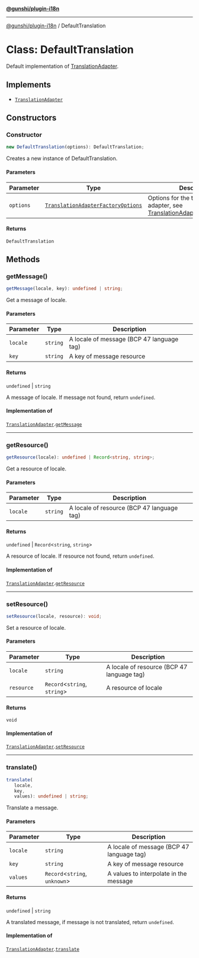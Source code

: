 [**@gunshi/plugin-i18n**](../index.md)

***

[@gunshi/plugin-i18n](../index.md) / DefaultTranslation

# Class: DefaultTranslation

Default implementation of [TranslationAdapter](../interfaces/TranslationAdapter.md).

## Implements

- [`TranslationAdapter`](../interfaces/TranslationAdapter.md)

## Constructors

### Constructor

```ts
new DefaultTranslation(options): DefaultTranslation;
```

Creates a new instance of DefaultTranslation.

#### Parameters

| Parameter | Type | Description |
| ------ | ------ | ------ |
| `options` | [`TranslationAdapterFactoryOptions`](../interfaces/TranslationAdapterFactoryOptions.md) | Options for the translation adapter, see [TranslationAdapterFactoryOptions](../interfaces/TranslationAdapterFactoryOptions.md) |

#### Returns

`DefaultTranslation`

## Methods

### getMessage()

```ts
getMessage(locale, key): undefined | string;
```

Get a message of locale.

#### Parameters

| Parameter | Type | Description |
| ------ | ------ | ------ |
| `locale` | `string` | A locale of message (BCP 47 language tag) |
| `key` | `string` | A key of message resource |

#### Returns

`undefined` \| `string`

A message of locale. If message not found, return `undefined`.

#### Implementation of

[`TranslationAdapter`](../interfaces/TranslationAdapter.md).[`getMessage`](../interfaces/TranslationAdapter.md#getmessage)

***

### getResource()

```ts
getResource(locale): undefined | Record<string, string>;
```

Get a resource of locale.

#### Parameters

| Parameter | Type | Description |
| ------ | ------ | ------ |
| `locale` | `string` | A locale of resource (BCP 47 language tag) |

#### Returns

`undefined` \| `Record`\<`string`, `string`\>

A resource of locale. If resource not found, return `undefined`.

#### Implementation of

[`TranslationAdapter`](../interfaces/TranslationAdapter.md).[`getResource`](../interfaces/TranslationAdapter.md#getresource)

***

### setResource()

```ts
setResource(locale, resource): void;
```

Set a resource of locale.

#### Parameters

| Parameter | Type | Description |
| ------ | ------ | ------ |
| `locale` | `string` | A locale of resource (BCP 47 language tag) |
| `resource` | `Record`\<`string`, `string`\> | A resource of locale |

#### Returns

`void`

#### Implementation of

[`TranslationAdapter`](../interfaces/TranslationAdapter.md).[`setResource`](../interfaces/TranslationAdapter.md#setresource)

***

### translate()

```ts
translate(
   locale, 
   key, 
   values): undefined | string;
```

Translate a message.

#### Parameters

| Parameter | Type | Description |
| ------ | ------ | ------ |
| `locale` | `string` | A locale of message (BCP 47 language tag) |
| `key` | `string` | A key of message resource |
| `values` | `Record`\<`string`, `unknown`\> | A values to interpolate in the message |

#### Returns

`undefined` \| `string`

A translated message, if message is not translated, return `undefined`.

#### Implementation of

[`TranslationAdapter`](../interfaces/TranslationAdapter.md).[`translate`](../interfaces/TranslationAdapter.md#translate)
